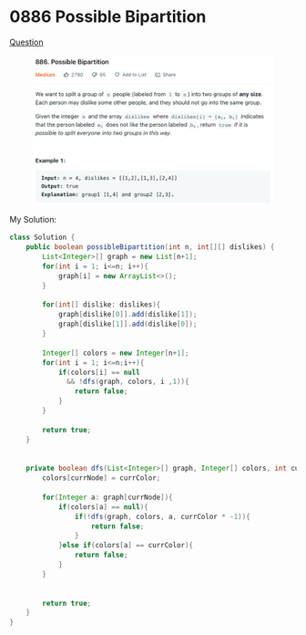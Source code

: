 # 0886 Possible Bipartition

[Question](https://leetcode.com/problems/possible-bipartition/)

<figure><img src="../.gitbook/assets/image (2) (3) (2).png" alt=""><figcaption></figcaption></figure>



My Solution:

```java
class Solution {
    public boolean possibleBipartition(int n, int[][] dislikes) {
        List<Integer>[] graph = new List[n+1];
        for(int i = 1; i<=n; i++){
            graph[i] = new ArrayList<>();
        }
        
        for(int[] dislike: dislikes){
            graph[dislike[0]].add(dislike[1]);
            graph[dislike[1]].add(dislike[0]);
        }
        
        Integer[] colors = new Integer[n+1];
        for(int i = 1; i<=n;i++){
            if(colors[i] == null 
              && !dfs(graph, colors, i ,1)){
                return false;
            }
        }
        
        return true;
    }
    
    
    private boolean dfs(List<Integer>[] graph, Integer[] colors, int currNode, int currColor){
        colors[currNode] = currColor;
        
        for(Integer a: graph[currNode]){
            if(colors[a] == null){
                if(!dfs(graph, colors, a, currColor * -1)){
                    return false;
                }
            }else if(colors[a] == currColor){
                return false;
            }
        }
        
        
        return true;
    }
}
```
